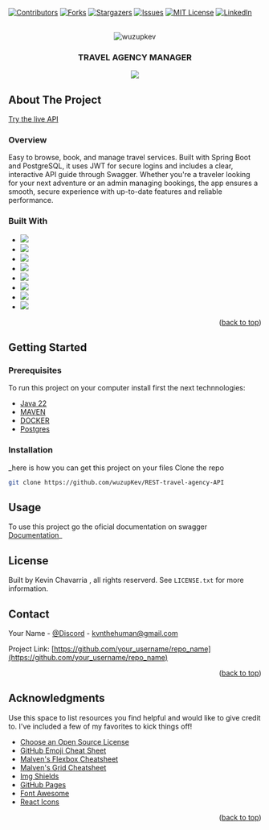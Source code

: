 <!-- Improved compatibility of back to top link: See: https://github.com/othneildrew/Best-README-Template/pull/73 -->
<a id="readme-top"></a>
<!--
*** Thanks for checking out the Best-README-Template. If you have a suggestion
*** that would make this better, please fork the repo and create a pull request
*** or simply open an issue with the tag "enhancement".
*** Don't forget to give the project a star!
*** Thanks again! Now go create something AMAZING! :D
-->



<!-- PROJECT SHIELDS -->
<!--
*** I'm using markdown "reference style" links for readability.
*** Reference links are enclosed in brackets [ ] instead of parentheses ( ).
*** See the bottom of this document for the declaration of the reference variables
*** for contributors-url, forks-url, etc. This is an optional, concise syntax you may use.
*** https://www.markdownguide.org/basic-syntax/#reference-style-links
-->
[![Contributors][contributors-shield]][contributors-url]
[![Forks][forks-shield]][forks-url]
[![Stargazers][stars-shield]][stars-url]
[![Issues][issues-shield]][issues-url]
[![MIT License][license-shield]][license-url]
[![LinkedIn][linkedin-shield]][linkedin-url]



<!-- PROJECT LOGO -->
<br />
<div align="center">
  <img align="center" src="https://github.com/user-attachments/assets/244651d2-7764-48eb-b56d-05e302edaaa9" alt="wuzupkev" />

  <h3 align="center">TRAVEL AGENCY MANAGER</h3>

  <p align="center">
   <img src="http://ForTheBadge.com/images/badges/built-with-love.svg">
    <br />
  </p>
</div>



<!-- TABLE OF CONTENTS -->




<!-- ABOUT THE PROJECT -->
## About The Project

[Try the live API](https://rest-travel-agency-api.onrender.com)

### Overview
Easy to browse, book, and manage travel services. Built with Spring Boot and PostgreSQL, it uses JWT for secure logins and includes a clear, interactive API guide through Swagger. Whether you're a traveler looking for your next adventure or an admin managing bookings, the app ensures a smooth, secure experience with up-to-date features and reliable performance.




### Built With
* <img src="https://img.shields.io/badge/Java-ED8B00?style=for-the-badge&logo=openjdk&logoColor=white">
*  <img src="https://img.shields.io/badge/Spring%20Boot-6DB33F.svg?style=for-the-badge&logo=Spring-Boot&logoColor=white">
*  <img src="https://img.shields.io/badge/PostgreSQL-4169E1.svg?style=for-the-badge&logo=PostgreSQL&logoColor=white">
* <img src="https://img.shields.io/badge/Swagger-85EA2D.svg?style=for-the-badge&logo=Swagger&logoColor=black">
*  <img src="https://img.shields.io/badge/Spring%20Security-6DB33F.svg?style=for-the-badge&logo=Spring-Security&logoColor=white">
*  <img src="https://img.shields.io/badge/Docker-2496ED.svg?style=for-the-badge&logo=Docker&logoColor=white">
*  <img src="https://img.shields.io/badge/JUnit5-25A162.svg?style=for-the-badge&logo=JUnit5&logoColor=white">
* <img src="https://img.shields.io/badge/Hibernate-59666C.svg?style=for-the-badge&logo=Hibernate&logoColor=white">


<p align="right">(<a href="#readme-top">back to top</a>)</p>



<!-- GETTING STARTED -->
## Getting Started

### Prerequisites

To run this project  on your computer install first  the next technnologies:
* [Java 22](https://jdk.java.net/java-se-ri/22)
* [MAVEN](https://maven.apache.org/download.cgi)
* [DOCKER](https://www.docker.com/products/docker-desktop/)
* [Postgres](https://www.postgresql.org/download/)

### Installation

_here is how you can get this  project on your files
Clone the repo
   ```sh
   git clone https://github.com/wuzupKev/REST-travel-agency-API
   ```



<!-- USAGE EXAMPLES -->
## Usage

To use this project  go the  oficial documentation on swagger
[Documentation](https://rest-travel-agency-api.onrender.com/swagger-ui/index.html)_


<!-- LICENSE -->
## License
Built by Kevin Chavarria , all rights reserverd. See `LICENSE.txt` for more information.



<!-- CONTACT -->
## Contact

Your Name - [@Discord]("https:discordapp.com/users/ohkkey") - kvnthehuman@gmail.com

Project Link: [https://github.com/your_username/repo_name](https://github.com/your_username/repo_name)

<p align="right">(<a href="#readme-top">back to top</a>)</p>



<!-- ACKNOWLEDGMENTS -->
## Acknowledgments

Use this space to list resources you find helpful and would like to give credit to. I've included a few of my favorites to kick things off!

* [Choose an Open Source License](https://choosealicense.com)
* [GitHub Emoji Cheat Sheet](https://www.webpagefx.com/tools/emoji-cheat-sheet)
* [Malven's Flexbox Cheatsheet](https://flexbox.malven.co/)
* [Malven's Grid Cheatsheet](https://grid.malven.co/)
* [Img Shields](https://shields.io)
* [GitHub Pages](https://pages.github.com)
* [Font Awesome](https://fontawesome.com)
* [React Icons](https://react-icons.github.io/react-icons/search)

<p align="right">(<a href="#readme-top">back to top</a>)</p>



<!-- MARKDOWN LINKS & IMAGES -->
<!-- https://www.markdownguide.org/basic-syntax/#reference-style-links -->
[contributors-shield]: https://img.shields.io/github/contributors/othneildrew/Best-README-Template.svg?style=for-the-badge
[contributors-url]: https://github.com/othneildrew/Best-README-Template/graphs/contributors
[forks-shield]: https://img.shields.io/github/forks/othneildrew/Best-README-Template.svg?style=for-the-badge
[forks-url]: https://github.com/othneildrew/Best-README-Template/network/members
[stars-shield]: https://img.shields.io/github/stars/othneildrew/Best-README-Template.svg?style=for-the-badge
[stars-url]: https://github.com/othneildrew/Best-README-Template/stargazers
[issues-shield]: https://img.shields.io/github/issues/othneildrew/Best-README-Template.svg?style=for-the-badge
[issues-url]: https://github.com/othneildrew/Best-README-Template/issues
[license-shield]: https://img.shields.io/github/license/othneildrew/Best-README-Template.svg?style=for-the-badge
[license-url]: https://github.com/othneildrew/Best-README-Template/blob/master/LICENSE.txt
[linkedin-shield]: https://img.shields.io/badge/-LinkedIn-black.svg?style=for-the-badge&logo=linkedin&colorB=555
[linkedin-url]: https://linkedin.com/in/othneildrew
[product-screenshot]: images/screenshot.png
[Next.js]: https://img.shields.io/badge/next.js-000000?style=for-the-badge&logo=nextdotjs&logoColor=white
[Next-url]: https://nextjs.org/
[React.js]: https://img.shields.io/badge/React-20232A?style=for-the-badge&logo=react&logoColor=61DAFB
[React-url]: https://reactjs.org/
[Vue.js]: https://img.shields.io/badge/Vue.js-35495E?style=for-the-badge&logo=vuedotjs&logoColor=4FC08D
[Vue-url]: https://vuejs.org/
[Angular.io]: https://img.shields.io/badge/Angular-DD0031?style=for-the-badge&logo=angular&logoColor=white
[Angular-url]: https://angular.io/
[Svelte.dev]: https://img.shields.io/badge/Svelte-4A4A55?style=for-the-badge&logo=svelte&logoColor=FF3E00
[Svelte-url]: https://svelte.dev/
[Laravel.com]: https://img.shields.io/badge/Laravel-FF2D20?style=for-the-badge&logo=laravel&logoColor=white
[Laravel-url]: https://laravel.com
[Bootstrap.com]: https://img.shields.io/badge/Bootstrap-563D7C?style=for-the-badge&logo=bootstrap&logoColor=white
[Bootstrap-url]: https://getbootstrap.com
[JQuery.com]: https://img.shields.io/badge/jQuery-0769AD?style=for-the-badge&logo=jquery&logoColor=white
[JQuery-url]: https://jquery.com 
